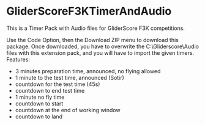 # GliderScoreF3KTimerAndAudio

This is a Timer Pack with Audio files for GliderScore F3K competitions.

Use the <GREEN> Code Option, then the Download ZIP menu to download this package.
Once downloaded, you have to overwrite the C:\Gliderscore\Audio files with this extension pack, and you will have to import the given timers.
Features:
 - 3 minutes preparation time, announced, no flying allowed
 - 1 minute to the test time, announced (Sotir)
 - countdown for the test time (45s)
 - countdown to end test time
 - 1 minute no fly time
 - countdown to start
 - countdown at the end of working window
 - countdown to land
